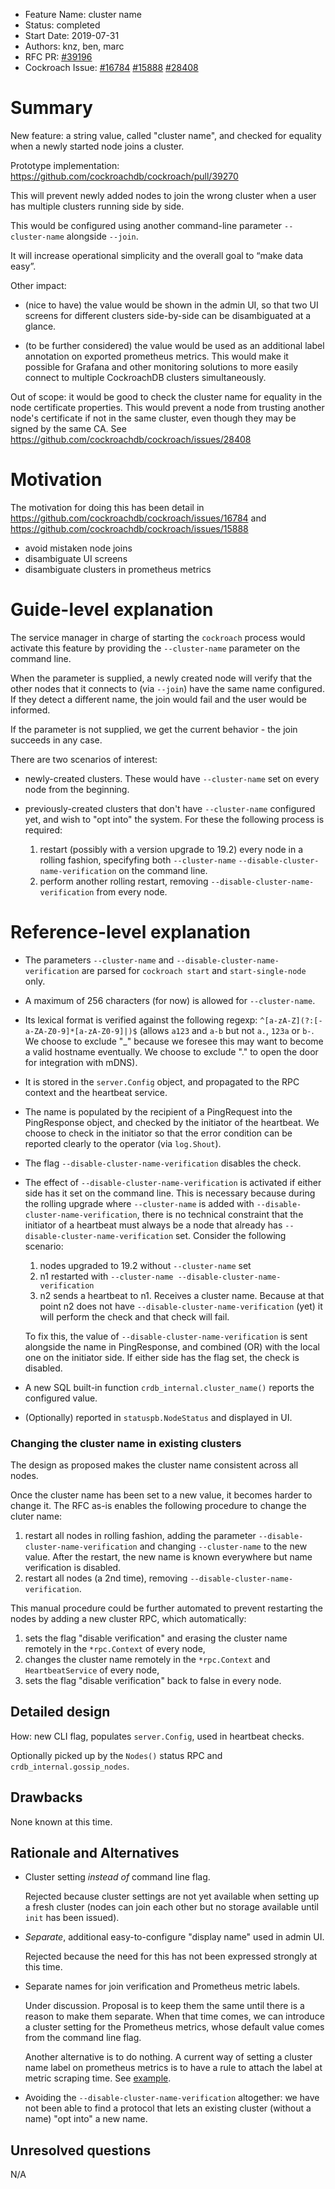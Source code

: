 - Feature Name: cluster name
- Status: completed
- Start Date: 2019-07-31
- Authors: knz, ben, marc
- RFC PR: [#39196](https://github.com/cockroachdb/cockroach/pull/39196)
- Cockroach Issue: [#16784](https://github.com/cockroachdb/cockroach/issues/16784) [#15888](https://github.com/cockroachdb/cockroach/issues/15888) [#28408](https://github.com/cockroachdb/cockroach/issues/28408)

# Summary

New feature: a string value, called "cluster name", and checked for
equality when a newly started node joins a cluster.

Prototype implementation:  https://github.com/cockroachdb/cockroach/pull/39270

This will prevent newly added nodes to join the wrong cluster when a
user has multiple clusters running side by side.

This would be configured using another command-line parameter `--cluster-name`
alongside `--join`.

It will increase operational simplicity and the overall goal to “make
data easy”.

Other impact:

- (nice to have) the value would be shown in the admin UI, so that two UI
  screens for different clusters side-by-side can be disambiguated at
  a glance.

- (to be further considered) the value would be used as an additional
  label annotation on exported prometheus metrics. This would make it
  possible for Grafana and other monitoring solutions to more easily
  connect to multiple CockroachDB clusters simultaneously.

Out of scope: it would be good to check the cluster name for equality
in the node certificate properties. This would prevent a node from
trusting another node's certificate if not in the same cluster, even
though they may be signed by the same CA. See https://github.com/cockroachdb/cockroach/issues/28408


# Motivation

The motivation for doing this has been detail in
https://github.com/cockroachdb/cockroach/issues/16784 and
https://github.com/cockroachdb/cockroach/issues/15888

- avoid mistaken node joins
- disambiguate UI screens
- disambiguate clusters in prometheus metrics

# Guide-level explanation

The service manager in charge of starting the `cockroach` process
would activate this feature by providing the `--cluster-name` parameter
on the command line.

When the parameter is supplied, a newly created node will verify that
the other nodes that it connects to (via `--join`) have the same name
configured. If they detect a different name, the join would fail and the
user would be informed.

If the parameter is not supplied, we get the current behavior - the
join succeeds in any case.

There are two scenarios of interest:

- newly-created clusters. These would have `--cluster-name` set on
  every node from the beginning.

- previously-created clusters that don't have `--cluster-name`
  configured yet, and wish to "opt into" the system.
  For these the following process is required:

  1. restart (possibly with a version upgrade to 19.2) every node in a
     rolling fashion, specifyfing both `--cluster-name`
     `--disable-cluster-name-verification` on the command line.
  2. perform another rolling restart, removing `--disable-cluster-name-verification`
     from every node.

# Reference-level explanation

- The parameters `--cluster-name` and
  `--disable-cluster-name-verification` are parsed for `cockroach start` and `start-single-node`
  only.

- A maximum of 256 characters (for now) is allowed for `--cluster-name`.

- Its lexical format is verified against the following regexp: `^[a-zA-Z](?:[-a-ZA-Z0-9]*[a-zA-Z0-9]|)$`
  (allows `a123` and `a-b` but not `a.`, `123a` or `b-`.
  We choose to exclude "_" because we foresee this may want
  to become a valid hostname eventually. We choose to exclude "."
  to open the door for integration with mDNS).

- It is stored in the `server.Config` object, and propagated to the RPC
  context and the heartbeat service.

- The name is populated by the recipient of a PingRequest into the
  PingResponse object, and checked by the initiator of the heartbeat. We choose
  to check in the initiator so that the error condition can be
  reported clearly to the operator (via `log.Shout`).

- The flag `--disable-cluster-name-verification` disables the check.

- The effect of `--disable-cluster-name-verification` is activated if
  either side has it set on the command line. This is necessary
  because during the rolling upgrade where `--cluster-name` is added
  with `--disable-cluster-name-verification`, there is no technical
  constraint that the initiator of a heartbeat must always be a node
  that already has `--disable-cluster-name-verification` set. Consider
  the following scenario:

  1. nodes upgraded to 19.2 without `--cluster-name` set
  2. n1 restarted with `--cluster-name --disable-cluster-name-verification`
  3. n2 sends a heartbeat to n1. Receives a cluster name. Because
     at that point n2 does not have `--disable-cluster-name-verification` (yet)
     it will perform the check and that check will fail.

  To fix this, the value of `--disable-cluster-name-verification` is sent
  alongside the name in PingResponse, and combined (OR) with the local
  one on the initiator side. If either side has the flag set,
  the check is disabled.

- A new SQL built-in function `crdb_internal.cluster_name()` reports
  the configured value.

- (Optionally) reported in `statuspb.NodeStatus` and displayed in UI.

### Changing the cluster name in existing clusters

The design as proposed makes the cluster name consistent across all nodes.

Once the cluster name has been set to a new value, it becomes harder to change it.
The RFC as-is enables the following procedure to change the cluter name:

1. restart all nodes in rolling fashion, adding the parameter
   `--disable-cluster-name-verification` and changing `--cluster-name` to the new value.
   After the restart, the new name is known everywhere but name verification is disabled.
2. restart all nodes (a 2nd time), removing `--disable-cluster-name-verification`.

This manual procedure could be further automated to prevent restarting the nodes by adding  a new cluster RPC, which automatically:

1. sets the flag "disable verification" and erasing the cluster name remotely in the `*rpc.Context` of every node,
2. changes the cluster name remotely in the `*rpc.Context` and `HeartbeatService` of every node,
3. sets the flag "disable verification" back to false in every node.

## Detailed design

How: new CLI flag, populates `server.Config`, used in heartbeat checks.

Optionally picked up by the `Nodes()` status RPC and `crdb_internal.gossip_nodes`.

## Drawbacks

None known at this time.

## Rationale and Alternatives

- Cluster setting *instead of* command line flag.

  Rejected because cluster settings are not yet available when setting
  up a fresh cluster (nodes can join each other but no storage
  available until `init` has been issued).

- *Separate*, additional easy-to-configure "display name" used in
  admin UI.

  Rejected because the need for this has not been expressed strongly
  at this time.

- Separate names for join verification and Prometheus metric labels.

  Under discussion. Proposal is to keep them the same until there
  is a reason to make them separate. When that time comes, we can
  introduce a cluster setting for the Prometheus metrics, whose
  default value comes from the command line flag.

  Another alternative is to do nothing. A current way of setting a
  cluster name label on prometheus metrics is to have a rule to attach
  the label at metric scraping time. See [example](https://github.com/cockroachdb/cockroach/blob/master/monitoring/prometheus.yml#L35).

- Avoiding the `--disable-cluster-name-verification` altogether:
  we have not been able to find a protocol that lets an existing
  cluster (without a name) "opt into" a new name.

## Unresolved questions

N/A
